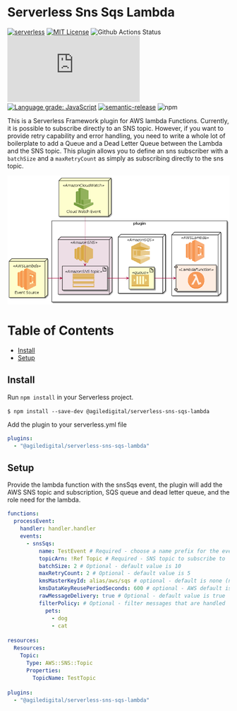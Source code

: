 # Serverless Sns Sqs Lambda

[![serverless](http://public.serverless.com/badges/v3.svg)](http://www.serverless.com)
[![MIT License](http://img.shields.io/badge/license-MIT-blue.svg?style=flat)](LICENSE)
![Github Actions Status](https://github.com/agiledigital/serverless-sns-sqs-lambda/workflows/Node.js%20CI/badge.svg?branch=master)
[![Type Coverage](https://img.shields.io/badge/dynamic/json.svg?label=type-coverage&prefix=%E2%89%A5&suffix=%&query=$.typeCoverage.atLeast&uri=https%3A%2F%2Fraw.githubusercontent.com%2Fagiledigital%2Fserverless-sns-sqs-lambda%2Fmaster%2Fpackage.json)](https://github.com/plantain-00/type-coverage)
[![Language grade: JavaScript](https://img.shields.io/lgtm/grade/javascript/g/agiledigital/serverless-sns-sqs-lambda.svg?logo=lgtm&logoWidth=18)](https://lgtm.com/projects/g/agiledigital/serverless-sns-sqs-lambda/context:javascript)
[![semantic-release](https://img.shields.io/badge/%20%20%F0%9F%93%A6%F0%9F%9A%80-semantic--release-e10079.svg)](https://github.com/semantic-release/semantic-release)
![npm](https://img.shields.io/npm/v/@agiledigital/serverless-sns-sqs-lambda)

This is a Serverless Framework plugin for AWS lambda Functions. Currently, it
is possible to subscribe directly to an SNS topic. However, if you want to
provide retry capability and error handling, you need to write a whole lot of
boilerplate to add a Queue and a Dead Letter Queue between the Lambda and the
SNS topic. This plugin allows you to define an sns subscriber with a `batchSize`
and a `maxRetryCount` as simply as subscribing directly to the sns topic.

![Plugin Architecture](./plant-uml-files/plugin-arch.png?raw=true "Plugin Architecture")

# Table of Contents

- [Install](#install)
- [Setup](#setup)

## Install

Run `npm install` in your Serverless project.

`$ npm install --save-dev @agiledigital/serverless-sns-sqs-lambda`

Add the plugin to your serverless.yml file

```yml
plugins:
  - "@agiledigital/serverless-sns-sqs-lambda"
```

## Setup

Provide the lambda function with the snsSqs event, the plugin will add the AWS SNS topic and subscription, SQS queue and dead letter queue, and the role need for the lambda.

```yml
functions:
  processEvent:
    handler: handler.handler
    events:
      - snsSqs:
          name: TestEvent # Required - choose a name prefix for the event queue
          topicArn: !Ref Topic # Required - SNS topic to subscribe to
          batchSize: 2 # Optional - default value is 10
          maxRetryCount: 2 # Optional - default value is 5
          kmsMasterKeyId: alias/aws/sqs # optional - default is none (no encryption)
          kmsDataKeyReusePeriodSeconds: 600 # optional - AWS default is 300 seconds
          rawMessageDelivery: true # Optional - default value is true
          filterPolicy: # Optional - filter messages that are handled
            pets:
              - dog
              - cat

resources:
  Resources:
    Topic:
      Type: AWS::SNS::Topic
      Properties:
        TopicName: TestTopic

plugins:
  - "@agiledigital/serverless-sns-sqs-lambda"
```
